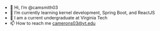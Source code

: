 - 👋 Hi, I’m @camsmith03
- 🌱 I’m currently learning kernel development, Spring Boot, and ReactJS
- 🏫 I am a current undergraduate at Virginia Tech
- 📫 How to reach me camerons03@vt.edu

<!---
camsmith03/camsmith03 is a ✨ special ✨ repository because its `README.md` (this file) appears on your GitHub profile.
You can click the Preview link to take a look at your changes.
--->
